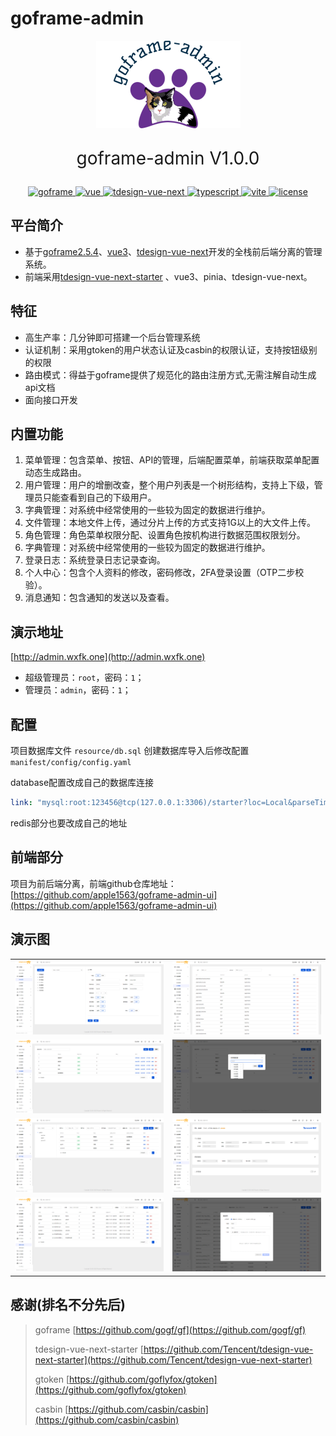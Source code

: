 # goframe-admin
<div align="center">
    <img src="./logo.jpg" alt="goframe-admin">
    <p style="font-size: 28px;text-align: center">goframe-admin V1.0.0</p>
    <p align="center">
        <a href="https://goframe.org/pages/viewpage.action?pageId=1114119" target="_blank">
	        <img src="https://img.shields.io/badge/goframe-2.5.4-green" alt="goframe"/>
	    </a>
	    <a href="https://v3.vuejs.org/" target="_blank">
	        <img src="https://img.shields.io/badge/vue-%5E3.3.4-green" alt="vue"/>
	    </a>
	    <a href="https://github.com/Tencent/tdesign-vue-next" target="_blank">
	        <img src="https://img.shields.io/badge/tdesign--vue--next-%5E1.6.2-blue" alt="tdesign-vue-next"/>
	    </a>
		<a href="https://www.tslang.cn/" target="_blank">
	        <img src="https://img.shields.io/badge/typescript-~5.1.6-blue" alt="typescript"/>
	    </a>
		<a href="https://vitejs.dev/" target="_blank">
		    <img src="https://img.shields.io/badge/vite-%5E4.4.7-yellow" alt="vite"/>
		</a>
		<a href="https://gitee.com/lyt-top/vue-next-admin/blob/master/LICENSE" target="_blank">
		    <img src="https://img.shields.io/badge/license-MIT-success" alt="license"/>
		</a>
	</p>
</div>

## 平台简介
* 基于[goframe2.5.4](https://goframe.org/pages/viewpage.action?pageId=1114119)、[vue3](https://v3.vuejs.org/)、[tdesign-vue-next](https://tdesign.tencent.com/vue-next)开发的全栈前后端分离的管理系统。
* 前端采用[tdesign-vue-next-starter](https://github.com/Tencent/tdesign-vue-next-starter) 、vue3、pinia、tdesign-vue-next。

## 特征
* 高生产率：几分钟即可搭建一个后台管理系统
* 认证机制：采用gtoken的用户状态认证及casbin的权限认证，支持按钮级别的权限
* 路由模式：得益于goframe提供了规范化的路由注册方式,无需注解自动生成api文档
* 面向接口开发

## 内置功能
1.  菜单管理：包含菜单、按钮、API的管理，后端配置菜单，前端获取菜单配置动态生成路由。
2.  用户管理：用户的增删改查，整个用户列表是一个树形结构，支持上下级，管理员只能查看到自己的下级用户。
3.  字典管理：对系统中经常使用的一些较为固定的数据进行维护。
4.  文件管理：本地文件上传，通过分片上传的方式支持1G以上的大文件上传。
5.  角色管理：角色菜单权限分配、设置角色按机构进行数据范围权限划分。
6.  字典管理：对系统中经常使用的一些较为固定的数据进行维护。
7.  登录日志：系统登录日志记录查询。
8.  个人中心：包含个人资料的修改，密码修改，2FA登录设置（OTP二步校验）。
9.  消息通知：包含通知的发送以及查看。

## 演示地址
[http://admin.wxfk.one](http://admin.wxfk.one)
- 超级管理员：`root`，密码：`1`；
- 管理员：`admin`，密码：`1`；
## 配置
项目数据库文件 `resource/db.sql` 创建数据库导入后修改配置 `manifest/config/config.yaml`

database配置改成自己的数据库连接
```yaml
link: "mysql:root:123456@tcp(127.0.0.1:3306)/starter?loc=Local&parseTime=true"
```
redis部分也要改成自己的地址

## 前端部分
项目为前后端分离，前端github仓库地址：[https://github.com/apple1563/goframe-admin-ui](https://github.com/apple1563/goframe-admin-ui)

## 演示图

<table>
    <tr>
        <td><img src="./docs/1.png"/></td>
        <td><img src="./docs/2.png"/></td>
    </tr>
    <tr>
        <td><img src="./docs/3.png"/></td>
        <td><img src="./docs/4.png"/></td>
    </tr>
    <tr>
        <td><img src="./docs/5.png"/></td>
        <td><img src="./docs/6.png"/></td>
    </tr>
	<tr>
        <td><img src="./docs/7.png"/></td>
        <td><img src="./docs/8.png"/></td>
    </tr>
</table>

## 感谢(排名不分先后)
> goframe [https://github.com/gogf/gf](https://github.com/gogf/gf)
>
> tdesign-vue-next-starter [https://github.com/Tencent/tdesign-vue-next-starter](https://github.com/Tencent/tdesign-vue-next-starter)
>
> gtoken [https://github.com/goflyfox/gtoken](https://github.com/goflyfox/gtoken)
>
> casbin [https://github.com/casbin/casbin](https://github.com/casbin/casbin)



